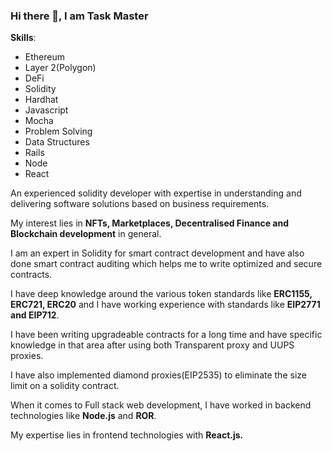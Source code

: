 ### Hi there 👋, I am Task Master

**Skills**:
* Ethereum
* Layer 2(Polygon)
* DeFi
* Solidity
* Hardhat
* Javascript
* Mocha
* Problem Solving
* Data Structures
* Rails
* Node
* React

An experienced solidity developer with expertise in understanding  and delivering software solutions based on business requirements.

My interest lies in **NFTs, Marketplaces, Decentralised Finance and Blockchain development** in general.

I am an expert in Solidity for smart contract development and have also done smart contract auditing which helps me to write optimized and secure contracts.

I have deep knowledge around the various token standards like **ERC1155, ERC721, ERC20** and I have working experience with standards like **EIP2771 and EIP712**.

I have been writing upgradeable contracts for a long time and have specific knowledge in that area after using both Transparent proxy and UUPS proxies.

I have also implemented diamond proxies(EIP2535) to eliminate the size limit on a solidity contract.

When it comes to Full stack web development, I have worked in backend technologies like **Node.js** and **ROR**.

My expertise lies in frontend technologies with **React.js.**
